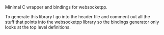 Minimal C wrapper and bindings for websocketpp.

To generate this library I go into the header file and comment out all the stuff that points into the websocketpp library so the bindings generator only looks at the top level definitions.